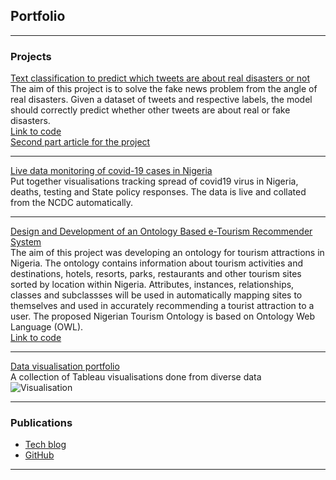 ## Portfolio

---

### Projects 

[Text classification to predict which tweets are about real disasters or not](https://docs.google.com/document/d/1pLKTwM9J54JF3cQUJQPq_hmh9pEbeg9-WVcxK5_oMY8/edit?usp=sharing)
<br/>
The aim of this project is to solve the fake news problem from the angle of real disasters. Given a dataset of tweets and respective labels, the model should correctly predict whether other tweets are about real or fake disasters.
<br/>
[Link to code](https://github.com/AniekanInyang/tweet-classification)
<br/>
[Second part article for the project](https://aniekan.blog/2020/09/08/how-to-use-nlp-to-classify-tweets-part-ii/)

---
[Live data monitoring of covid-19 cases in Nigeria](https://www.stearsng.com/article/live-monitoring-covid-19-cases-in-nigeria)
<br/>
Put together visualisations tracking spread of covid19 virus in Nigeria, deaths, testing and State policy responses. The data is live and collated from the NCDC automatically.
<br/>

---
[Design and Development of an Ontology Based e-Tourism Recommender System](https://aniekan.blog/2019/04/18/knowledge-representation-of-nigerian-tourism-using-ontology/)
<br/>
The aim of this project was developing an ontology for tourism attractions in Nigeria. The ontology contains information about tourism activities and destinations, hotels, resorts, parks, restaurants and other tourism sites sorted by location within Nigeria. Attributes, instances, relationships, classes and subclassses will be used in automatically mapping sites to themselves and used in accurately recommending a tourist attraction to a user. The proposed Nigerian Tourism Ontology is based on Ontology Web Language (OWL).
<br/>
[Link to code](https://github.com/AniekanInyang/Ng-tourism-ontology)

---
[Data visualisation portfolio](https://public.tableau.com/profile/aniekaninyang#!/)
<br/>
A collection of Tableau visualisations done from diverse data
<br/>
![Visualisation](/images/Visual.png?raw=true) 
<br/>

---

### Publications

- [Tech blog](https://aniekan.blog/category/tech/)
- [GitHub](https://www.github.com/AniekanInyang)

---

